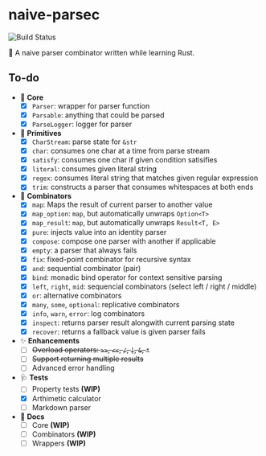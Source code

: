 # naive-parsec

![Build Status](https://github.com/codgician/naive-parsec/actions/workflows/build.yml/badge.svg)

:frog: A naive parser combinator written while learning Rust.

## To-do

- 💖 **Core**
    - [x] `Parser`: wrapper for parser function
    - [x] `Parsable`: anything that could be parsed
    - [x] `ParseLogger`: logger for parser
- 🐣 **Primitives**
    - [x] `CharStream`: parse state for `&str`
    - [x] `char`: consumes one char at a time from parse stream
    - [x] `satisfy`: consumes one char if given condition satisifies
    - [x] `literal`: consumes given literal string
    - [x] `regex`: consumes literal string that matches given regular expression
    - [x] `trim`: constructs a parser that consumes whitespaces at both ends
- 🍡 **Combinators**
    - [x] `map`: Maps the result of current parser to another value
    - [x] `map_option`: `map`, but automatically unwraps `Option<T>`
    - [x] `map_result`: `map`, but automatically unwraps `Result<T, E>`
    - [x] `pure`: injects value into an identity parser
    - [x] `compose`: compose one parser with another if applicable
    - [x] `empty`: a parser that always fails
    - [x] `fix`: fixed-point combinator for recursive syntax
    - [x] `and`: sequential combinator (pair)
    - [x] `bind`: monadic bind operator for context sensitive parsing
    - [x] `left`, `right`, `mid`: sequencial combinators (select left / right / middle)
    - [x] `or`: alternative combinators
    - [x] `many`, `some`, `optional`: replicative combinators
    - [x] `info`, `warn`, `error`: log combinators
    - [x] `inspect`: returns parser result alongwith current parsing state
    - [x] `recover`: returns a fallback value is given parser fails 
- ✨ **Enhancements**
    - [ ] ~~Overload operators: `>>`, `<<`, `/`, `|`, `&`, `*`~~
    - [ ] ~~Support returning multiple results~~
    - [ ] Advanced error handling
- 🩺 **Tests**
    - [ ] Property tests **(WIP)**
    - [x] Arthimetic calculator
    - [ ] Markdown parser
- 📄 **Docs**
    - [ ] Core **(WIP)**
    - [ ] Combinators **(WIP)**
    - [ ] Wrappers **(WIP)**
